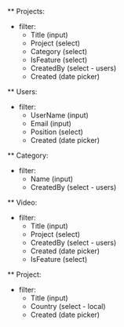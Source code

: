 ** Projects:
  - filter:
    + Title (input)
    + Project (select)
    + Category (select)
    + IsFeature (select)
    + CreatedBy (select - users)
    + Created (date picker)

** Users:
  - filter:
    + UserName (input)
    + Email (input)
    + Position (select)
    + Created (date picker)

** Category:
  - filter:
    + Name (input)
    + CreatedBy (select - users)

** Video:
  - filter:
    + Title (input)
    + Project (select)
    + CreatedBy (select - users)
    + Created (date picker)
    + IsFeature (select)

** Project:
  - filter:
    + Title (input)
    + Country (select - local)
    + Created (date picker)